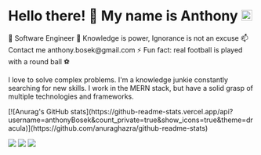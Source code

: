 <!-- ### Hi there 👋, my name is Anthony -->
<h1>Hello there! 👋 My name is Anthony
<!-- <img src='https://api.visitorbadge.io/api/visitors?path=https%3A%2F%2Fgithub.com%2FanthonyBosek&countColor=%232ccce4&style=flat' height='22'> -->
<img src='https://img.shields.io/github/followers/anthonyBosek?label=Followers&style=social' height='22'>
</h1>

<div>
💼 Software Engineer
🌱 Knowledge is power, Ignorance is not an excuse
📫 Contact me anthony.bosek@gmail.com
⚡ Fun fact: real football is played with a round ball ⚽
</div>
  
<div width="50%">
<p>I love to solve complex problems. I'm a knowledge junkie constantly searching for new skills. I work in the MERN stack, but have a solid grasp of multiple technologies and frameworks.</p>
</div>
[![Anurag's GitHub stats](https://github-readme-stats.vercel.app/api?username=anthonyBosek&count_private=true&show_icons=true&theme=dracula)](https://github.com/anuraghazra/github-readme-stats)  


<!-- #### I'm a Software Engineer -->



<!-- JS | Jquery | HTML | CSS | MaterialUI | Tailwind | AntDesign | Bootstrap -->
<!-- 
REACT | REDUX | Redux/toolkit | NODE | EXPRESS | MongoDB | Mongoose |  D3 | NIVO -->



![](https://github-profile-summary-cards.vercel.app/api/cards/profile-details?username=anthonyBosek&count_private=true&theme=dracula)
![](https://github-profile-summary-cards.vercel.app/api/cards/stats?username=anthonyBosek&count_private=true&theme=dracula)
![](http://github-profile-summary-cards.vercel.app/api/cards/productive-time?username=anthonyBosek&count_private=true&theme=dracula&utcOffset=8)







<!-- ### Hi there, I'm Anthony... 👋
[![Anurag's GitHub stats](https://github-readme-stats.vercel.app/api?username=anthonyBosek&count_private=true&show_icons=true&theme=dracula)](https://github.com/anuraghazra/github-readme-stats) -->
<!-- [![Top Langs](https://github-readme-stats.vercel.app/api/top-langs/?username=anthonyBosek)](https://github.com/anuraghazra/github-readme-stats) -->
<!--
**anthonyBosek/anthonyBosek** is a ✨ _special_ ✨ repository because its `README.md` (this file) appears on your GitHub profile.

Here are some ideas to get you started:

- 🔭 I’m currently working on ...
- 🌱 I’m currently learning ...
- 👯 I’m looking to collaborate on ...
- 🤔 I’m looking for help with ...
- 💬 Ask me about ...
- 📫 How to reach me: ...
- 😄 Pronouns: ...
- ⚡ Fun fact: ...
-->
